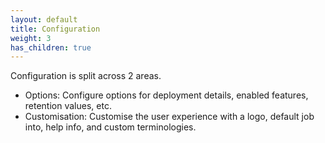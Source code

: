 ```yaml
---
layout: default
title: Configuration
weight: 3
has_children: true
---
```


<!--
Copyright Amazon.com, Inc. or its affiliates. All Rights Reserved.
SPDX-License-Identifier: MIT-0
-->

Configuration is split across 2 areas.

- Options: Configure options for deployment details, enabled features, retention values, etc.
- Customisation: Customise the user experience with a logo, default job into, help info, and custom terminologies. 